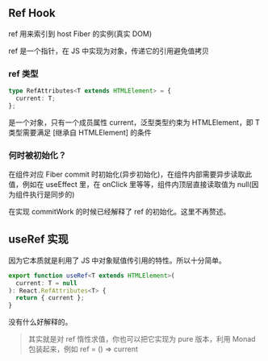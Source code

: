 ## Ref Hook

ref 用来索引到 host Fiber 的实例(真实 DOM)

ref 是一个指针，在 JS 中实现为对象，传递它的引用避免值拷贝

### ref 类型

```typescript
type RefAttributes<T extends HTMLElement> = {
  current: T;
};
```

是一个对象，只有一个成员属性 current，泛型类型约束为 HTMLElement，即 T 类型需要满足 [继承自 HTMLElement] 的条件

### 何时被初始化？

在组件对应 Fiber commit 时初始化(异步初始化)，在组件内部需要异步读取此值，例如在 useEffect 里，在 onClick 里等等，组件内顶层直接读取值为 null(因为组件执行是同步的)

在实现 commitWork 的时候已经解释了 ref 的初始化。这里不再赘述。

## useRef 实现

因为它本质就是利用了 JS 中对象赋值传引用的特性。所以十分简单。

```typescript
export function useRef<T extends HTMLElement>(
  current: T = null
): React.RefAttributes<T> {
  return { current };
}
```

没有什么好解释的。

> 其实就是对 ref 惰性求值，你也可以把它实现为 pure 版本，利用 Monad 包装起来，例如 ref = () => current
